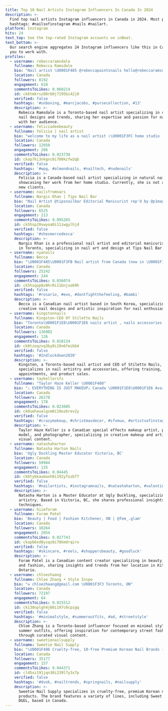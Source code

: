 ```yaml
---
title: Top 10 Nail Artists Instagram Influencers In Canada In 2024
description: >-
  Find top nail artists Instagram influencers in Canada in 2024. Most popular
  hashtags: #nailsofinstagram #nails #nailart.
platform: Instagram
hits: 24
text_top: See the top-rated Instagram accounts on inBeat.
text_bottom: >-
  Our search engine aggregates 24 Instagram influencers like this in Canada for
  you to work with.
profiles:
  - username: rebeccaramsdale
    fullname: Rebecca Ramsdale
    bio: "Nail artist \U0001F485 @rebeccapaintsnails hello@rebeccaramsdale.com \U0001F48C Toronto ⚡️"
    location: Canada
    followers: 8192
    engagement: 610
    commentsToLikes: 0.060214
    id: ck6tmkrsz80rb0j7195bi42j0
    verified: false
    hashtags: '#unboxing, #marcjacobs, #pursecollection, #13'
    description: >-
      Rebecca Ramsdale is a Toronto-based nail artist specializing in creative
      nail designs and trends, sharing her expertise and passion for nail art
      with her audience.
  - username: feliciadeebeauty
    fullname: felicia | nail artist
    bio: "welcome to my life as a nail artist ✌\U0001F3FC home studio | wpg natural nails only • not currently accepting new clients •"
    location: Canada
    followers: 12050
    engagement: 286
    commentsToLikes: 0.023738
    id: ckap7ki3nkgnc0i780kzfw2qb
    verified: false
    hashtags: '#wpg, #almondnails, #nailtech, #nudenails'
    description: >-
      Felicia is a Canada-based nail artist specializing in natural nails,
      showcasing her work from her home studio. Currently, she is not accepting
      new clients.
  - username: nailsfromnars
    fullname: Nargis Khan | Tips Nail Bar
    bio: "Nail Artist @tipsnailbar Editorial Manicurist rep'd by @p1magency \U0001F4CDToronto, Canada"
    location: Canada
    followers: 6525
    engagement: 213
    commentsToLikes: 0.095265
    id: ck5hsp28vwyoa0i11zwgylhjd
    verified: false
    hashtags: '#shesmercedesca'
    description: >-
      Nargis Khan is a professional nail artist and editorial manicurist based
      in Toronto, specializing in nail art and design at Tips Nail Bar.
  - username: nyanails
    fullname: Becca
    bio: "\U0001F485\U0001F3FB Nail artist from Canada (now in \U0001F1F0\U0001F1F7)! \U0001F4A1 Inspired? #looknyanails \U0001F4E7 Contact: notyouraveragenails@hotmail.com"
    location: Canada
    followers: 25242
    engagement: 244
    commentsToLikes: 0.036074
    id: ck5hsqap8x0hr0i11bnjxo69h
    verified: false
    hashtags: '#rosario, #exo, #dontfightthefeeling, #bambi'
    description: >-
      Becca is a Canadian nail artist based in South Korea, specializing in
      creative nail designs and artistic inspiration for nail enthusiasts.
  - username: kingstonnails
    fullname: Kingston-CEO Of Stiletto Nails
    bio: "Toronto\U0001F1E8\U0001F1E6 nails artist , nails accessories supplier Business/Training Inquires Nails appointment & salon info \U0001F449 @stiletto.nails Products purchase \U0001F447"
    location: Canada
    followers: 136902
    engagement: 126
    commentsToLikes: 0.010134
    id: ck0tzeqzvq3by0i19n6fmibb4
    verified: false
    hashtags: '#2ndlockdown2020'
    description: >-
      Kingston, a Toronto-based nail artist and CEO of Stiletto Nails,
      specializes in nail artistry and accessories, offering training,
      appointments, and product sales.
  - username: taykellersfx
    fullname: "Taylor Haze Keller \U0001F480"
    bio: "⚠️ EVERYTHING IS JUST MAKEUP⚠️ Canada \U0001F1E8\U0001F1E6 Available for Shoots & Bookings\U0001F3A5\U0001F4D6 Published Model ✨ SFX MUA\U0001F484\U0001FA78 Photographer\U0001F4F8 Artist \U0001F3A8\U0001F58C️ Free Bird \U0001F54A️"
    location: Canada
    followers: 26270
    engagement: 178
    commentsToLikes: 0.023605
    id: ck0uehaualgsm0i19oz6rev2y
    verified: false
    hashtags: '#crazymakeup, #christmasdecor, #sfxmua, #artistsofinstagram'
    description: >-
      Taylor Haze Keller is a Canadian special effects makeup artist, published
      model, and photographer, specializing in creative makeup and artistic
      visual content.
  - username: natashaharton
    fullname: Natasha Harton Nails
    bio: 'Ugly Duckling Master Educator Victoria, BC'
    location: Canada
    followers: 59984
    engagement: 135
    commentsToLikes: 0.04445
    id: ck0tybkaumaxh0i192yfozbf7
    verified: false
    hashtags: '#nailartists, #instagramnails, #natashaharton, #valentinesdaynails'
    description: >-
      Natasha Harton is a Master Educator at Ugly Duckling, specializing in nail
      artistry. Based in Victoria, BC, she shares professional insights and
      techniques.
  - username: hiimforam
    fullname: Foram Patel
    bio: 'Beauty | Food | Fashion Kitchener, ON | @fem_.glam'
    location: Canada
    followers: 10264
    engagement: 2054
    commentsToLikes: 0.027743
    id: ckapb6xd8ysqs0i78kmdrqiro
    verified: false
    hashtags: '#skincare, #reels, #shoppersbeauty, #goodluck'
    description: >-
      Foram Patel is a Canadian content creator specializing in beauty, food,
      and fashion, sharing insights and trends from her location in Kitchener,
      Ontario.
  - username: chloezhaang
    fullname: Chloe Zhang • Style Inspo
    bio: "✉️ chloezhaang@gmail.com \U0001F3F3 Toronto, ON"
    location: Canada
    followers: 72197
    engagement: 64
    commentsToLikes: 0.025512
    id: ck138nplgh4j60i197c0cpigq
    verified: false
    hashtags: '#minimalstyle, #summeroutfits, #ad, #streetstyle'
    description: >-
      Chloe Zhang is a Toronto-based influencer focused on minimal style and
      summer outfits, offering inspiration for contemporary street fashion
      through curated visual content.
  - username: sweetienailsupply
    fullname: Sweetie Nail Supply
    bio: "\U0001F496 Cruelty-free, 10-free Premium Korean Nail Brands ⭐️ Sweet Candy, Yogurt Nail, Show Me Korea, DGEL, AQ and more! Shop our products in the link below\U0001F447"
    location: Canada
    followers: 35177
    engagement: 157
    commentsToLikes: 0.044371
    id: cl45xz191jqn30i239l7y3x7p
    verified: false
    hashtags: '#dvok, #nailtrends, #springnails, #nailsupply'
    description: >-
      Sweetie Nail Supply specializes in cruelty-free, premium Korean nail
      products. The brand features a variety of lines, including Sweet Candy and
      DGEL, based in Canada.
---
```


